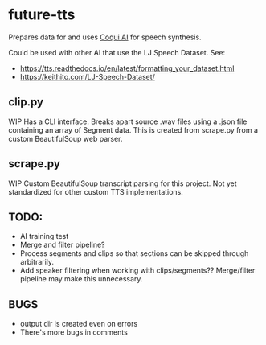 # future-tts

Prepares data for and uses [Coqui AI](https://github.com/coqui-ai/TTS) for speech synthesis.

Could be used with other AI that use the LJ Speech Dataset. See:
  * https://tts.readthedocs.io/en/latest/formatting_your_dataset.html
  * https://keithito.com/LJ-Speech-Dataset/

## clip.py
WIP
Has a CLI interface. Breaks apart source .wav files using a .json file containing an array of Segment data. This is created from scrape.py from a custom BeautifulSoup web parser.

## scrape.py
WIP
Custom BeautifulSoup transcript parsing for this project. Not yet standardized for other custom TTS implementations.

## TODO:
- AI training test
- Merge and filter pipeline?
- Process segments and clips so that sections can be skipped through arbitrarily.
- Add speaker filtering when working with clips/segments?? Merge/filter pipeline may make this unnecessary.


## BUGS
- output dir is created even on errors
- There's more bugs in comments
